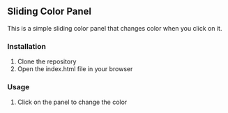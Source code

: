 ## Sliding Color Panel
This is a simple sliding color panel that changes color when you click on it.

### Installation
1. Clone the repository
2. Open the index.html file in your browser

### Usage
1. Click on the panel to change the color